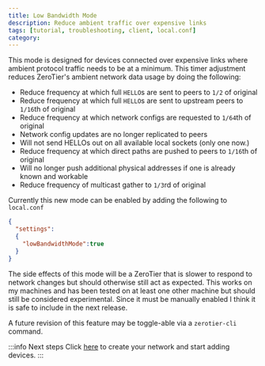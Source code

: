 ```yaml
---
title: Low Bandwidth Mode
description: Reduce ambient traffic over expensive links
tags: [tutorial, troubleshooting, client, local.conf]
category: 
---
```


This mode is designed for devices connected over expensive links where ambient protocol traffic needs to be at a minimum. This timer adjustment reduces ZeroTier's ambient network data usage by doing the following:

- Reduce frequency at which full `HELLO`s are sent to peers to `1/2` of original
- Reduce frequency at which full `HELLO`s are sent to upstream peers to `1/16`th of original
- Reduce frequency at which network configs are requested to `1/64`th of original
- Network config updates are no longer replicated to peers
- Will not send HELLOs out on all available local sockets (only one now.)
- Reduce frequency at which direct paths are pushed to peers to `1/16`th of original
- Will no longer push additional physical addresses if one is already known and workable
- Reduce frequency of multicast gather to `1/3`rd of original

Currently this new mode can be enabled by adding the following to `local.conf`

```json
{
  "settings":
  {
    "lowBandwidthMode":true
  }
}
```

The side effects of this mode will be a ZeroTier that is slower to respond to network changes but should otherwise still act as expected. This works on my machines and has been tested on at least one other machine but should still be considered experimental. Since it must be manually enabled I think it is safe to include in the next release.

A future revision of this feature may be toggle-able via a `zerotier-cli` command.

:::info Next steps
Click [here](/start/) to create your network and start adding devices.
:::
